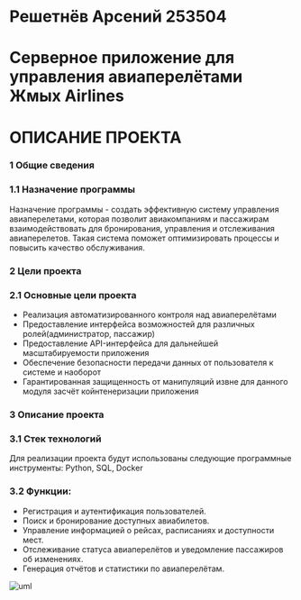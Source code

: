 # Решетнёв Арсений 253504
# Серверное приложение для управления авиаперелётами Жмых Airlines
# ОПИСАНИЕ ПРОЕКТА
### 1 Общие сведения
### 1.1 Назначение программы 
Назначение программы - создать эффективную систему управления авиаперелетами, которая позволит авиакомпаниям и пассажирам взаимодействовать для бронирования, управления и отслеживания авиаперелетов. Такая система поможет оптимизировать процессы и повысить качество обслуживания.

### 2 Цели проекта 
### 2.1 Основные цели проекта
-  Реализация автоматизированного контроля над авиаперелётами
-  Предоставление интерфейса возможностей для различных ролей(администратор, пассажир)
-  Предоставление API-интерфейса для дальнейшей масштабируемости приложения
-  Обеспечение безопасности передачи данных от пользователя к системе и наоборот
-  Гарантированная защищенность от манипуляций извне для данного модуля засчёт койнтенеризации приложения 

### 3 Описание проекта
### 3.1 Стек технологий
Для реализации проекта будут использованы следующие программные инструменты: Python, SQL, Docker
### 3.2 Функции:
-  Регистрация и аутентификация пользователей.
-  Поиск и бронирование доступных авиабилетов.
-  Управление информацией о рейсах, расписаниях и доступности мест.
-  Отслеживание статуса авиаперелётов и уведомление пассажиров об изменениях.
-  Генерация отчётов и статистики по авиаперелётам.
  
  ![uml](https://github.com/Sayrexxx/OOP/assets/114809675/f75666c5-e744-4216-8c00-24b0146ddd78)


